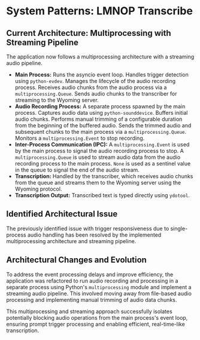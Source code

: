# System Patterns: LMNOP Transcribe

## Current Architecture: Multiprocessing with Streaming Pipeline

The application now follows a multiprocessing architecture with a streaming audio pipeline.

-   **Main Process:** Runs the asyncio event loop. Handles trigger detection using `python-evdev`. Manages the lifecycle of the audio recording process. Receives audio chunks from the audio process via a `multiprocessing.Queue`. Sends audio chunks to the transcriber for streaming to the Wyoming server.
-   **Audio Recording Process:** A separate process spawned by the main process. Captures audio data using `python-sounddevice`. Buffers initial audio chunks. Performs manual trimming of a configurable duration from the beginning of the buffered audio. Sends the trimmed audio and subsequent chunks to the main process via a `multiprocessing.Queue`. Monitors a `multiprocessing.Event` to stop recording.
-   **Inter-Process Communication (IPC):** A `multiprocessing.Event` is used by the main process to signal the audio recording process to stop. A `multiprocessing.Queue` is used to stream audio data from the audio recording process to the main process. `None` is used as a sentinel value in the queue to signal the end of the audio stream.
-   **Transcription:** Handled by the transcriber, which receives audio chunks from the queue and streams them to the Wyoming server using the Wyoming protocol.
-   **Transcription Output:** Transcribed text is typed directly using `ydotool`.

## Identified Architectural Issue

The previously identified issue with trigger responsiveness due to single-process audio handling has been resolved by the implemented multiprocessing architecture and streaming pipeline.

## Architectural Changes and Evolution

To address the event processing delays and improve efficiency, the application was refactored to run audio recording and processing in a separate process using Python's `multiprocessing` module and implement a streaming audio pipeline. This involved moving away from file-based audio processing and implementing manual trimming of audio data chunks.

This multiprocessing and streaming approach successfully isolates potentially blocking audio operations from the main process's event loop, ensuring prompt trigger processing and enabling efficient, real-time-like transcription.
